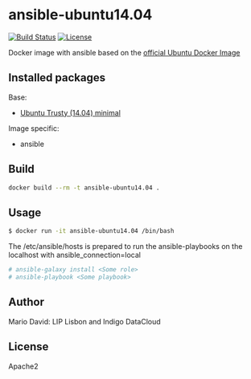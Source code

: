 # ansible-ubuntu14.04

[![Build Status](https://travis-ci.org/LIP-Computing/docker-ansible.svg?branch=master)](https://travis-ci.org/LIP-Computing/docker-ansible)
[![License](http://img.shields.io/:license-apache-blue.svg?style=flat-square)](http://www.apache.org/licenses/LICENSE-2.0.html)


Docker image with ansible based on the [official Ubuntu Docker Image](https://registry.hub.docker.com/_/ubuntu/)

## Installed packages

Base:

- [Ubuntu Trusty (14.04) minimal](http://packages.ubuntu.com/trusty/ubuntu-minimal)

Image specific:
- ansible

## Build

```bash
docker build --rm -t ansible-ubuntu14.04 .
```

## Usage

```bash
$ docker run -it ansible-ubuntu14.04 /bin/bash
```

The /etc/ansible/hosts is prepared to run the ansible-playbooks on the localhost
with ansible_connection=local

```bash
# ansible-galaxy install <Some role>
# ansible-playbook <Some playbook>
```

## Author

Mario David: LIP Lisbon and Indigo DataCloud

## License

Apache2

